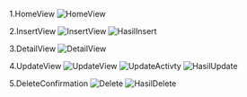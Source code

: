 1.HomeView
![HomeView](https://github.com/user-attachments/assets/cb447682-7d7c-4a55-8825-b3368f9ff795)

2.InsertView
![InsertView](https://github.com/user-attachments/assets/007919f3-72dc-4c3a-a323-a553d4b7fcad)
![HasilInsert](https://github.com/user-attachments/assets/4b7c9ea7-ab72-4a2a-8d7c-a2924d7092fb)

3.DetailView
![DetailView](https://github.com/user-attachments/assets/4287b45d-ba42-4aaf-9ce4-f1c7feada007)

4.UpdateView
![UpdateView](https://github.com/user-attachments/assets/06c85c26-1819-4f3e-8e06-5fd3ecd2ab0c)
![UpdateActivty](https://github.com/user-attachments/assets/259d34be-006e-4a20-a8f7-4d1d73406e96)
![HasilUpdate](https://github.com/user-attachments/assets/f9b8a8e6-d9d8-47c3-8a3e-c01a85c61417)

5.DeleteConfirmation
![Delete](https://github.com/user-attachments/assets/c9b27e4a-35bb-477f-9856-cfd1edb8f286)
![HasilDelete](https://github.com/user-attachments/assets/4870681f-a23f-4915-9a19-5be10158882f)
